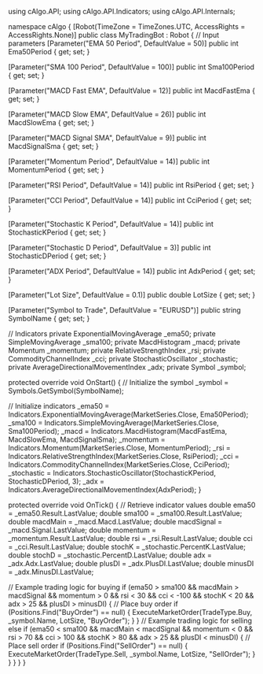  using cAlgo.API;
using cAlgo.API.Indicators;
using cAlgo.API.Internals;

namespace cAlgo
{
    [Robot(TimeZone = TimeZones.UTC, AccessRights = AccessRights.None)]
    public class MyTradingBot : Robot
    {
        // Input parameters
        [Parameter("EMA 50 Period", DefaultValue = 50)]
        public int Ema50Period { get; set; }

   [Parameter("SMA 100 Period", DefaultValue = 100)]
        public int Sma100Period { get; set; }

   [Parameter("MACD Fast EMA", DefaultValue = 12)]
        public int MacdFastEma { get; set; }

  [Parameter("MACD Slow EMA", DefaultValue = 26)]
        public int MacdSlowEma { get; set; }

   [Parameter("MACD Signal SMA", DefaultValue = 9)]
        public int MacdSignalSma { get; set; }

   [Parameter("Momentum Period", DefaultValue = 14)]
        public int MomentumPeriod { get; set; }

   [Parameter("RSI Period", DefaultValue = 14)]
        public int RsiPeriod { get; set; }

  [Parameter("CCI Period", DefaultValue = 14)]
        public int CciPeriod { get; set; }

  [Parameter("Stochastic K Period", DefaultValue = 14)]
        public int StochasticKPeriod { get; set; }

  [Parameter("Stochastic D Period", DefaultValue = 3)]
        public int StochasticDPeriod { get; set; }

  [Parameter("ADX Period", DefaultValue = 14)]
        public int AdxPeriod { get; set; }

  [Parameter("Lot Size", DefaultValue = 0.1)]
        public double LotSize { get; set; }

   [Parameter("Symbol to Trade", DefaultValue = "EURUSD")]
        public string SymbolName { get; set; }

   // Indicators
        private ExponentialMovingAverage _ema50;
        private SimpleMovingAverage _sma100;
        private MacdHistogram _macd;
        private Momentum _momentum;
        private RelativeStrengthIndex _rsi;
        private CommodityChannelIndex _cci;
        private StochasticOscillator _stochastic;
        private AverageDirectionalMovementIndex _adx;
        private Symbol _symbol;

 protected override void OnStart()
        {
            // Initialize the symbol
            _symbol = Symbols.GetSymbol(SymbolName);
            
   // Initialize indicators
            _ema50 = Indicators.ExponentialMovingAverage(MarketSeries.Close, Ema50Period);
            _sma100 = Indicators.SimpleMovingAverage(MarketSeries.Close, Sma100Period);
            _macd = Indicators.MacdHistogram(MacdFastEma, MacdSlowEma, MacdSignalSma);
            _momentum = Indicators.Momentum(MarketSeries.Close, MomentumPeriod);
            _rsi = Indicators.RelativeStrengthIndex(MarketSeries.Close, RsiPeriod);
            _cci = Indicators.CommodityChannelIndex(MarketSeries.Close, CciPeriod);
            _stochastic = Indicators.StochasticOscillator(StochasticKPeriod, StochasticDPeriod, 3);
            _adx = Indicators.AverageDirectionalMovementIndex(AdxPeriod);
        }

  protected override void OnTick()
        {
            // Retrieve indicator values
            double ema50 = _ema50.Result.LastValue;
            double sma100 = _sma100.Result.LastValue;
            double macdMain = _macd.Macd.LastValue;
            double macdSignal = _macd.Signal.LastValue;
            double momentum = _momentum.Result.LastValue;
            double rsi = _rsi.Result.LastValue;
            double cci = _cci.Result.LastValue;
            double stochK = _stochastic.PercentK.LastValue;
            double stochD = _stochastic.PercentD.LastValue;
            double adx = _adx.Adx.LastValue;
            double plusDI = _adx.PlusDI.LastValue;
            double minusDI = _adx.MinusDI.LastValue;

   // Example trading logic for buying
            if (ema50 > sma100 && macdMain > macdSignal && momentum > 0 &&
                rsi < 30 && cci < -100 && stochK < 20 && adx > 25 && plusDI > minusDI)
            {
                // Place buy order
                if (Positions.Find("BuyOrder") == null)
                {
                    ExecuteMarketOrder(TradeType.Buy, _symbol.Name, LotSize, "BuyOrder");
                }
            }
            // Example trading logic for selling
            else if (ema50 < sma100 && macdMain < macdSignal && momentum < 0 &&
                     rsi > 70 && cci > 100 && stochK > 80 && adx > 25 && plusDI < minusDI)
            {
                // Place sell order
                if (Positions.Find("SellOrder") == null)
                {
                    ExecuteMarketOrder(TradeType.Sell, _symbol.Name, LotSize, "SellOrder");
                }
            }
        }
    }
}
